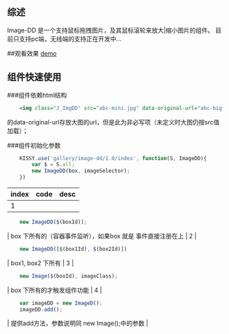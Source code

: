 ## 综述

Image-DD 是一个支持鼠标拖拽图片，及其鼠标滚轮来放大|缩小图片的组件。 
目前只支持pc端，无线端的支持正在开发中...

##观看效果
[demo](../demo/index.html)

## 组件快速使用

###组件依赖html结构
```xml
    <img class="J_ImgDD" src="abc-mini.jpg" data-original-url="abc-big.jpg"/>
```
<img>的data-original-url存放大图的url，但是此为非必写项（未定义时大图仍按src值加载）；

###组件初始化参数

```javascript
    KISSY.use('gallery/image-dd/1.0/index', function(S, ImageDD){
        var $ = S.all;
        new ImageDD(box, imageSelector);
    })
```

index | code | desc
------------ | ------------- | -------------
1 | 
```javascript
    new ImageDD($(boxId));
```
| box 下所有的<img>（容器事件监听），如果box 就是<img> 事件直接注册在<img>上 |
2 | 
```javascript
    new ImageDD([$(box1Id), $(box2Id)])
```
| box1, box2 下所有<img> |
3 |
```javascript
    new Image($(boxId), imageClass);
```
| box 下所有<img class=imageClass>的才触发组件功能 |
4 |
```javascript
    var imageDD = new ImageD();
    imageDD.add();
```
| 提供add方法，参数说明同 new Image();中的参数 |